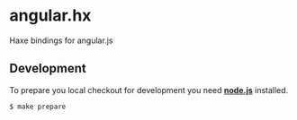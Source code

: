 # angular.hx

Haxe bindings for angular.js


## Development

To prepare you local checkout for development you need [**node.js**](http://nodejs.org/) installed.

	$ make prepare

